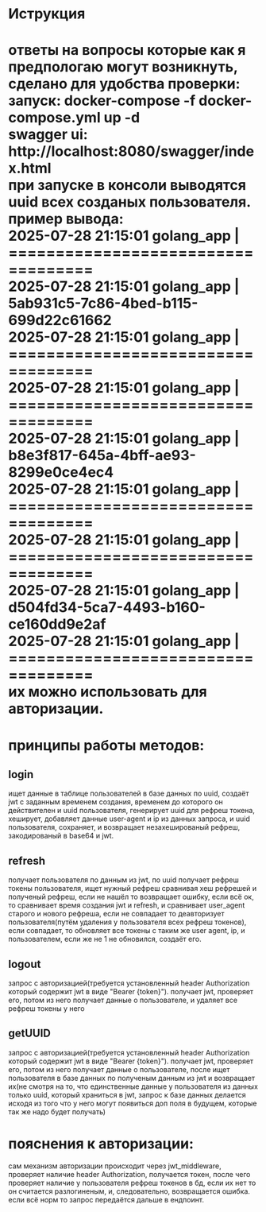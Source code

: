 # Иструкция
ответы на вопросы которые как я предпологаю могут возникнуть, сделано для удобства проверки:  
запуск: docker-compose -f docker-compose.yml up -d  
swagger ui: http://localhost:8080/swagger/index.html  
при запуске в консоли выводятся uuid всех созданых пользователя. пример вывода:  
2025-07-28 21:15:01 golang_app   | ===================================  
2025-07-28 21:15:01 golang_app   | 5ab931c5-7c86-4bed-b115-699d22c61662  
2025-07-28 21:15:01 golang_app   | ===================================  
2025-07-28 21:15:01 golang_app   | ===================================  
2025-07-28 21:15:01 golang_app   | b8e3f817-645a-4bff-ae93-8299e0ce4ec4  
2025-07-28 21:15:01 golang_app   | ===================================  
2025-07-28 21:15:01 golang_app   | ===================================  
2025-07-28 21:15:01 golang_app   | d504fd34-5ca7-4493-b160-ce160dd9e2af  
2025-07-28 21:15:01 golang_app   | ===================================  
их можно использовать для авторизации.  
==================
# принципы работы методов:
## login
ищет данные в таблице пользователей в базе данных по uuid, создаёт jwt с заданным временем создания, временем до которого он действителен и uuid пользователя, генерирует uuid для рефреш токена, хеширует, добавляет данные user-agent и ip из данных запроса, и uuid пользователя, сохраняет, и возвращает незахешированый рефреш, закодированый в base64 и jwt.
## refresh
получает пользователя по данным из jwt, по uuid получает рефреш токены пользователя, ищет нужный рефреш сравнивая хеш рефрешей и полученый рефреш, если не нашёл то возвращает ошибку, если всё ок, то сравнивает время создания jwt и refresh, и сравнивает user_agent старого и нового рефреша, если не совпадает то деавторизует пользователя(путём удаления у пользователя всех рефреш токенов), если совпадает, то обновляет все токены с таким же user agent, ip, и пользователем, если же не 1 не обновился, создаёт его.
## logout
запрос с авторизацией(требуется установленный header Authorization который содержит jwt в виде "Bearer {token}"). получает jwt, проверяет его, потом из него получает данные о пользователе, и удаляет все рефреш токены у него
## getUUID
 запрос с авторизацией(требуется установленный header Authorization который содержит jwt в виде "Bearer {token}"). получает jwt, проверяет его, потом из него получает данные о пользователе, после ищет пользователя в базе данных по полученым данным из jwt и возвращает их(не смотря на то, что единственные данные у пользователя из данных только uuid, который храниться в jwt, запрос к базе данных делается исходя из того что у него могут появиться доп поля в будущем, которые так же надо будет получать)
# пояснения к авторизации:
 сам механизм авторизации происходит через jwt_middleware, проверяет наличие header Authorization, получается токен, после чего проверяет наличие у пользователя рефреш токенов в бд, если их нет то он считается разлогиненым, и, следовательно, возвращается ошибка. если всё норм то запрос передаётся дальше в ендпоинт.
